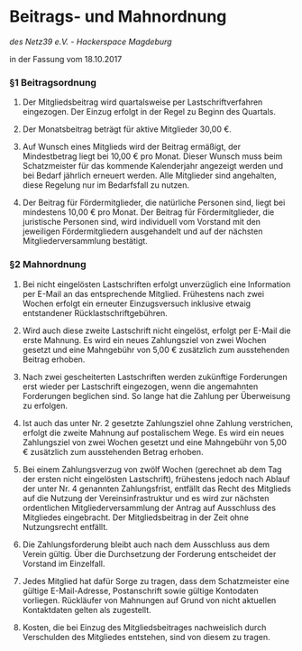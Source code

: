 # Beitrags- und Mahnordnung
*des Netz39 e.V. - Hackerspace Magdeburg*

in der Fassung vom 18.10.2017

### §1 Beitragsordnung
  
1. Der Mitgliedsbeitrag wird quartalsweise per Lastschriftverfahren eingezogen. Der Einzug erfolgt in der Regel zu Beginn des Quartals.

2. Der Monatsbeitrag beträgt für aktive Mitglieder 30,00 €.

3. Auf Wunsch eines Mitglieds wird der Beitrag ermäßigt, der Mindestbetrag liegt bei 10,00 € pro Monat. Dieser Wunsch muss beim Schatzmeister für das kommende Kalenderjahr angezeigt werden und bei Bedarf jährlich erneuert werden. Alle Mitglieder sind angehalten, diese Regelung nur im Bedarfsfall zu nutzen.

4. Der Beitrag für Fördermitglieder, die natürliche Personen sind, liegt bei mindestens 10,00 € pro Monat. Der Beitrag für Fördermitglieder, die juristische Personen sind, wird individuell vom Vorstand mit den jeweiligen Fördermitgliedern ausgehandelt und auf der nächsten Mitgliederversammlung bestätigt. 

### §2 Mahnordnung

1. Bei nicht eingelösten Lastschriften erfolgt unverzüglich eine Information per E-Mail an das entsprechende Mitglied. Frühestens nach zwei Wochen erfolgt ein erneuter Einzugsversuch inklusive etwaig entstandener Rücklastschriftgebühren.

2. Wird auch diese zweite Lastschrift nicht eingelöst, erfolgt per E-Mail die erste Mahnung. Es wird ein neues Zahlungsziel von zwei Wochen gesetzt und eine Mahngebühr von 5,00 € zusätzlich zum ausstehenden Beitrag erhoben.

3. Nach zwei gescheiterten Lastschriften werden zukünftige Forderungen erst wieder per Lastschrift eingezogen, wenn die angemahnten Forderungen beglichen sind. So lange hat die Zahlung per Überweisung zu erfolgen.

4. Ist auch das unter Nr. 2 gesetzte Zahlungsziel ohne Zahlung verstrichen, erfolgt die zweite Mahnung auf postalischem Wege. Es wird ein neues Zahlungsziel von zwei Wochen gesetzt und eine Mahngebühr von 5,00 € zusätzlich zum ausstehenden Betrag erhoben.

5. Bei einem Zahlungsverzug von zwölf Wochen (gerechnet ab dem Tag der ersten nicht eingelösten Lastschrift), frühestens jedoch nach Ablauf der unter Nr. 4 genannten Zahlungsfrist, entfällt das Recht des Mitglieds auf die Nutzung der Vereinsinfrastruktur und es wird zur nächsten ordentlichen Mitgliederversammlung der Antrag auf Ausschluss des Mitgliedes eingebracht. Der Mitgliedsbeitrag in der Zeit ohne Nutzungsrecht entfällt.

6. Die Zahlungsforderung bleibt auch nach dem Ausschluss aus dem Verein gültig. Über die Durchsetzung der Forderung entscheidet der Vorstand im Einzelfall.

7. Jedes Mitglied hat dafür Sorge zu tragen, dass dem Schatzmeister eine gültige E-Mail-Adresse, Postanschrift sowie gültige Kontodaten vorliegen. Rückläufer von Mahnungen auf Grund von nicht aktuellen Kontaktdaten gelten als zugestellt.

8. Kosten, die bei Einzug des Mitgliedsbeitrages nachweislich durch Verschulden des Mitgliedes entstehen, sind von diesem zu tragen.
